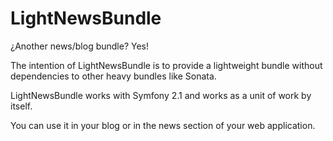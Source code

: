 LightNewsBundle
================

¿Another news/blog bundle? Yes!

The intention of LightNewsBundle is to provide a lightweight bundle without dependencies to other heavy bundles like Sonata. 

LightNewsBundle works with Symfony 2.1 and works as a unit of work by itself.

You can use it in your blog or in the news section of your web application.
